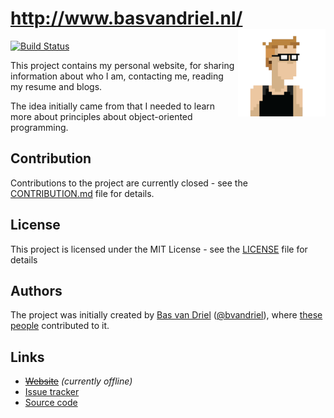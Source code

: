 # http://www.basvandriel.nl/ <img src="assets/images/profile-pictures/bas-pixelated-white.png" height="140px" width="140px" align="right" />
[![Build Status](https://travis-ci.org/basvandriel/WWW.svg?branch=master)](https://travis-ci.org/basvandriel/WWW)


This project contains my personal website, for sharing information about who I am, contacting me, reading my resume and blogs.

The idea initially came from that I needed to learn more about principles about object-oriented programming.



## Contribution
Contributions to the project are currently closed - see the [CONTRIBUTION.md](CONTRIBUTION.md) file for details.

## License

This project is licensed under the MIT License - see the [LICENSE](LICENSE.md) file for details

## Authors
The project was initially created by [Bas van Driel](https://github.com/basvandriel "Personal GitHub page") ([@bvandriel](https://twitter.com/bvandriel "Personal Twitter page")), where [these people](https://github.com/basvandriel/WWW/graphs/contributors) contributed to it.

## Links

* [~~Website~~](http://www.basvandriel.nl/) _(currently offline)_
* [Issue tracker](https://github.com/basvandriel/WWW/issues)
* [Source code](https://github.com/basvandriel/WWW)